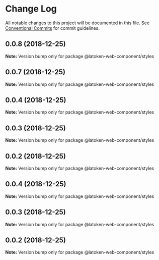 # Change Log

All notable changes to this project will be documented in this file.
See [Conventional Commits](https://conventionalcommits.org) for commit guidelines.

## 0.0.8 (2018-12-25)

**Note:** Version bump only for package @latoken-web-component/styles





## 0.0.7 (2018-12-25)

**Note:** Version bump only for package @latoken-web-component/styles





## 0.0.4 (2018-12-25)

**Note:** Version bump only for package @latoken-web-component/styles





## 0.0.3 (2018-12-25)

**Note:** Version bump only for package @latoken-web-component/styles





## 0.0.2 (2018-12-25)

**Note:** Version bump only for package @latoken-web-component/styles





## 0.0.4 (2018-12-25)

**Note:** Version bump only for package @latoken-web-component/styles





## 0.0.3 (2018-12-25)

**Note:** Version bump only for package @latoken-web-component/styles





## 0.0.2 (2018-12-25)

**Note:** Version bump only for package @latoken-web-component/styles
